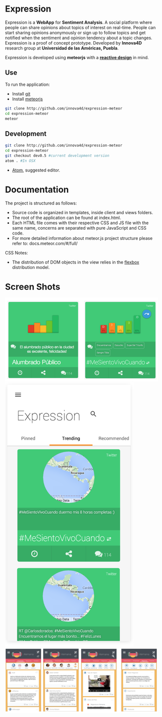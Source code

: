 # Expression

Expression is a **WebApp** for **Sentiment Analysis**. A social platform where people can share opinions about topics of interest on real-time. People can start sharing opinions anonymously or sign up to follow topics and get notified when the sentiment and opinion tendency about a topic changes. Expression is a proof of concept prototype. Developed by **Innova4D** research group at **Universidad de las Américas, Puebla**.

Expression is developed using **meteorjs** with a [**reactive design**](http://www.reactivemanifesto.org/) in mind.

## Use

To run the application:

- Install [git](https://git-scm.com/book/en/v2/Getting-Started-Installing-Git)
- Install [meteorjs](https://www.meteor.com/)

```bash
git clone http://github.com/innova4d/expression-meteor
cd expression-meteor
meteor
```

## Development

```bash
git clone http://github.com/innova4d/expression-meteor
cd expression-meteor
git checkout dev0.5 #current development version
atom . #In OSX
```

- [Atom](https://atom.io/), suggested editor.

# Documentation

The project is structured as follows:

- Source code is organized in templates, inside client and views folders.
- The root of the application can be found at index.html.
- Each HTML file comes with their respective CSS and JS file with the same name, concerns are separated with pure JavaScript and CSS code.
- For more detailed information about meteor.js project structure please refer to: docs.meteor.com/#/full/

CSS Notes:
- The distribution of DOM objects in the view relies in the  [flexbox](https://css-tricks.com/snippets/css/a-guide-to-flexbox/) distribution model.

# Screen Shots

<img src="public/s1.png"/>

<img src="public/s2.png"/>

<img src="public/s3.png"/>
